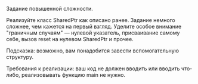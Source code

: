 Задание повышенной сложности.

Реализуйте класс SharedPtr как описано ранее. Задание немного сложнее, чем кажется на первый взгляд. Уделите особое внимание "граничным случаям" — нулевой указатель, присваивание самому себе, вызов reset на нулевом SharedPtr и прочее.

Подсказка: возможно, вам понадобится завести вспомогательную структуру.

Требования к реализации: ваш код не должен вводить или вводить что-либо, реализовывать функцию main не нужно.
